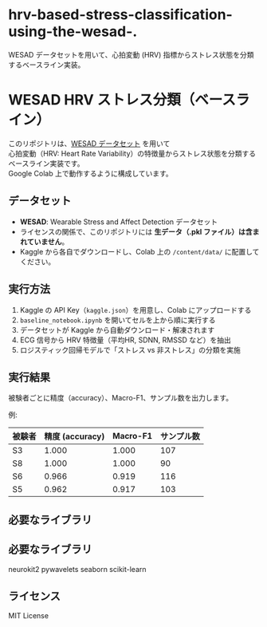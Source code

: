 # hrv-based-stress-classification-using-the-wesad-.
WESAD データセットを用いて、心拍変動 (HRV) 指標からストレス状態を分類するベースライン実装。

# WESAD HRV ストレス分類（ベースライン）

このリポジトリは、[WESAD データセット](https://www.kaggle.com/datasets/) を用いて  
心拍変動（HRV: Heart Rate Variability）の特徴量からストレス状態を分類するベースライン実装です。  
Google Colab 上で動作するように構成しています。

## データセット
- **WESAD**: Wearable Stress and Affect Detection データセット  
- ライセンスの関係で、このリポジトリには **生データ（.pkl ファイル）は含まれていません**。  
- Kaggle から各自でダウンロードし、Colab 上の `/content/data/` に配置してください。

## 実行方法
1. Kaggle の API Key（`kaggle.json`）を用意し、Colab にアップロードする  
2. `baseline_notebook.ipynb` を開いてセルを上から順に実行する  
3. データセットが Kaggle から自動ダウンロード・解凍されます  
4. ECG 信号から HRV 特徴量（平均HR, SDNN, RMSSD など）を抽出  
5. ロジスティック回帰モデルで「ストレス vs 非ストレス」の分類を実施  

## 実行結果
被験者ごとに精度（accuracy）、Macro-F1、サンプル数を出力します。  

例:

| 被験者 | 精度 (accuracy) | Macro-F1 | サンプル数 |
|--------|-----------------|----------|------------|
| S3     | 1.000           | 1.000    | 107        |
| S8     | 1.000           | 1.000    | 90         |
| S6     | 0.966           | 0.919    | 116        |
| S5     | 0.962           | 0.917    | 103        |

## 必要なライブラリ
## 必要なライブラリ
neurokit2
pywavelets
seaborn
scikit-learn

## ライセンス
MIT License

